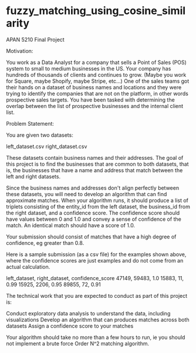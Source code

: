 # fuzzy_matching_using_cosine_similarity

APAN 5210 Final Project

Motivation:

You work as a Data Analyst for a company that sells a Point of Sales (POS) system to small to medium businesses in the US. 
Your company has hundreds of thousands of clients and continues to grow. (Maybe you work for Square, maybe Shopify, maybe Stripe, etc…) 
One of the sales teams got their hands on a dataset of business names and locations and they were trying to identify the companies that 
are not on the platform, in other words prospective sales targets. You have been tasked with determining the overlap between the list 
of prospective businesses and the internal client list.

Problem Statement:

You are given two datasets:

left_dataset.csv
right_dataset.csv

These datasets contain business names and their addresses. The goal of this project is to find the businesses that 
are common to both datasets, that is, the businesses that have a name and address that match between the left and right datasets. 

Since the business names and addresses don't align perfectly between these datasets, you will need to develop an algorithm that can find approximate matches. When your algorithm runs, it should produce a list of triplets consisting of the entity_id from the left dataset, the business_id from the right dataset, and a confidence score. The confidence score should have values between 0 and 1.0 and convey a sense of confidence of the match. An identical match should have a score of 1.0.

Your submission should consist of matches that have a high degree of confidence, eg greater than 0.8.

Here is a sample submission (as a csv file) for the examples shown above, where the confidence scores are just examples and do not come from an actual calculation.

left_dataset, right_dataset, confidence_score
47149, 59483, 1.0
15883, 11, 0.99
15925, 2206, 0.95
89855, 72, 0.91

The technical work that you are expected to conduct as part of this project is:

Conduct exploratory data analysis to understand the data, including visualizations
Develop an algorithm that can produces matches across both datasets
Assign a confidence score to your matches

Your algorithm should take no more than a few hours to run, ie you should not implement a brute force Order N^2 matching algorithm.
